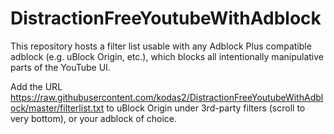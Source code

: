 # DistractionFreeYoutubeWithAdblock
This repository hosts a filter list usable with any Adblock Plus compatible adblock (e.g. uBlock Origin, etc.), which blocks all intentionally manipulative parts of the YouTube UI.

Add the URL https://raw.githubusercontent.com/kodas2/DistractionFreeYoutubeWithAdblock/master/filterlist.txt to uBlock Origin under 3rd-party filters (scroll to very bottom), or your adblock of choice.
